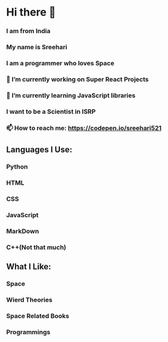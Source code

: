# Hi there 👋

### I am from India
### My name is Sreehari
### I am a programmer who loves Space
### 🔭 I’m currently working on Super React Projects
### 🌱 I’m currently learning JavaScript libraries
### I want to be a Scientist in ISRP
### 📫 How to reach me: https://codepen.io/sreehari521

## Languages I Use:

### Python
### HTML
### CSS
### JavaScript
### MarkDown
### C++(Not that much)

## What I Like:

### Space
### Wierd Theories
### Space Related Books
### Programmings
